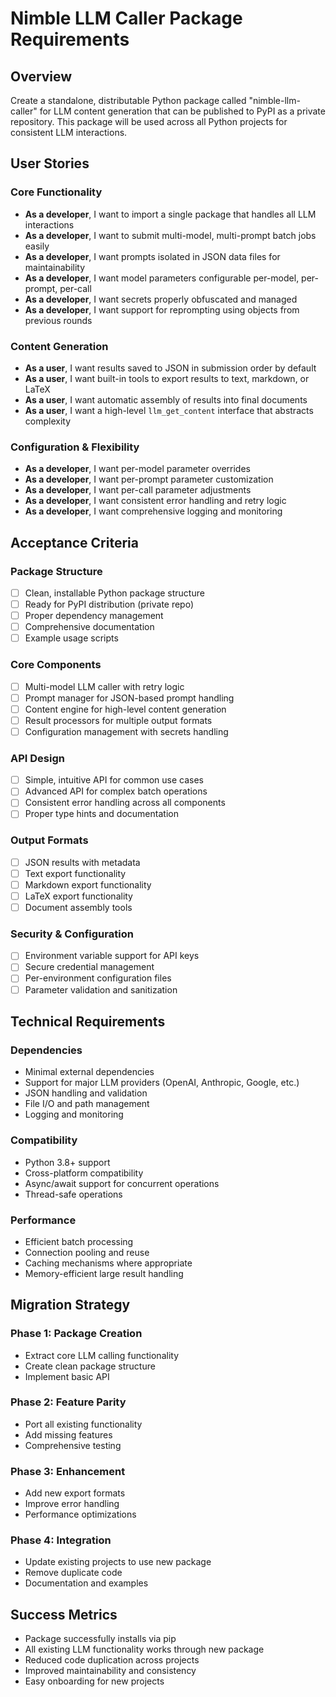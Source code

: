 # Nimble LLM Caller Package Requirements

## Overview
Create a standalone, distributable Python package called "nimble-llm-caller" for LLM content generation that can be published to PyPI as a private repository. This package will be used across all Python projects for consistent LLM interactions.

## User Stories

### Core Functionality
- **As a developer**, I want to import a single package that handles all LLM interactions
- **As a developer**, I want to submit multi-model, multi-prompt batch jobs easily
- **As a developer**, I want prompts isolated in JSON data files for maintainability
- **As a developer**, I want model parameters configurable per-model, per-prompt, per-call
- **As a developer**, I want secrets properly obfuscated and managed
- **As a developer**, I want support for reprompting using objects from previous rounds

### Content Generation
- **As a user**, I want results saved to JSON in submission order by default
- **As a user**, I want built-in tools to export results to text, markdown, or LaTeX
- **As a user**, I want automatic assembly of results into final documents
- **As a user**, I want a high-level `llm_get_content` interface that abstracts complexity

### Configuration & Flexibility
- **As a developer**, I want per-model parameter overrides
- **As a developer**, I want per-prompt parameter customization
- **As a developer**, I want per-call parameter adjustments
- **As a developer**, I want consistent error handling and retry logic
- **As a developer**, I want comprehensive logging and monitoring

## Acceptance Criteria

### Package Structure
- [ ] Clean, installable Python package structure
- [ ] Ready for PyPI distribution (private repo)
- [ ] Proper dependency management
- [ ] Comprehensive documentation
- [ ] Example usage scripts

### Core Components
- [ ] Multi-model LLM caller with retry logic
- [ ] Prompt manager for JSON-based prompt handling
- [ ] Content engine for high-level content generation
- [ ] Result processors for multiple output formats
- [ ] Configuration management with secrets handling

### API Design
- [ ] Simple, intuitive API for common use cases
- [ ] Advanced API for complex batch operations
- [ ] Consistent error handling across all components
- [ ] Proper type hints and documentation

### Output Formats
- [ ] JSON results with metadata
- [ ] Text export functionality
- [ ] Markdown export functionality
- [ ] LaTeX export functionality
- [ ] Document assembly tools

### Security & Configuration
- [ ] Environment variable support for API keys
- [ ] Secure credential management
- [ ] Per-environment configuration files
- [ ] Parameter validation and sanitization

## Technical Requirements

### Dependencies
- Minimal external dependencies
- Support for major LLM providers (OpenAI, Anthropic, Google, etc.)
- JSON handling and validation
- File I/O and path management
- Logging and monitoring

### Compatibility
- Python 3.8+ support
- Cross-platform compatibility
- Async/await support for concurrent operations
- Thread-safe operations

### Performance
- Efficient batch processing
- Connection pooling and reuse
- Caching mechanisms where appropriate
- Memory-efficient large result handling

## Migration Strategy

### Phase 1: Package Creation
- Extract core LLM calling functionality
- Create clean package structure
- Implement basic API

### Phase 2: Feature Parity
- Port all existing functionality
- Add missing features
- Comprehensive testing

### Phase 3: Enhancement
- Add new export formats
- Improve error handling
- Performance optimizations

### Phase 4: Integration
- Update existing projects to use new package
- Remove duplicate code
- Documentation and examples

## Success Metrics
- Package successfully installs via pip
- All existing LLM functionality works through new package
- Reduced code duplication across projects
- Improved maintainability and consistency
- Easy onboarding for new projects